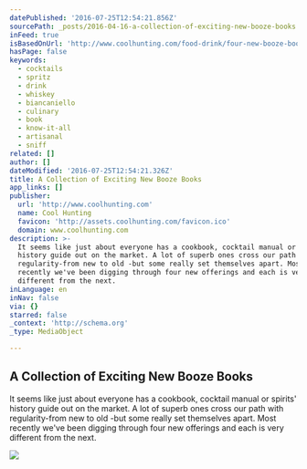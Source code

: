 ```yaml
---
datePublished: '2016-07-25T12:54:21.856Z'
sourcePath: _posts/2016-04-16-a-collection-of-exciting-new-booze-books.md
inFeed: true
isBasedOnUrl: 'http://www.coolhunting.com/food-drink/four-new-booze-books-2016'
hasPage: false
keywords:
  - cocktails
  - spritz
  - drink
  - whiskey
  - biancaniello
  - culinary
  - book
  - know-it-all
  - artisanal
  - sniff
related: []
author: []
dateModified: '2016-07-25T12:54:21.326Z'
title: A Collection of Exciting New Booze Books
app_links: []
publisher:
  url: 'http://www.coolhunting.com'
  name: Cool Hunting
  favicon: 'http://assets.coolhunting.com/favicon.ico'
  domain: www.coolhunting.com
description: >-
  It seems like just about everyone has a cookbook, cocktail manual or spirits'
  history guide out on the market. A lot of superb ones cross our path with
  regularity-from new to old -but some really set themselves apart. Most
  recently we've been digging through four new offerings and each is very
  different from the next.
inLanguage: en
inNav: false
via: {}
starred: false
_context: 'http://schema.org'
_type: MediaObject

---
```

<article style=""><h1>A Collection of Exciting New Booze Books</h1><p>It seems like just about everyone has a cookbook, cocktail manual or spirits' history guide out on the market. A lot of superb ones cross our path with regularity-from new to old -but some really set themselves apart. Most recently we've been digging through four new offerings and each is very different from the next.</p><img src="http://assets.coolhunting.com/coolhunting/2016/03/03/large_cocktail-booze-books-cool-hunting.jpg" /></article>